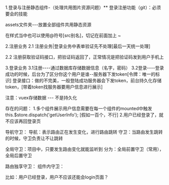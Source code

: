 1.登录与注册静态组件-（处理共用图片资源问题）**
登录注册功能（git）：必须要会的技能

assets文件夹---放置全部组件共用静态资源

在样式当中也可以使用@符号[src别名]，切记在前面加上 ~

2.注册业务
2.1 注册业务|登录业务中表单验证先不处理[最后一天统一处理]

2.2 注册获取验证码接口，把验证码返回了，正常情况是把验证码发到用户手机上

3.登录业务
3.1注册----通过数据库存储数据信息（名字，密码）
3.2登录----登录成功的时候，后台为了区分你这个用户是谁--服务器下发token[令牌：唯一的标识]
登录接口：做的不完美，一般登陆成功服务器会下发token，前台持久化存储token，[带着token找服务器要用户信息进行展示]

注意：vuex存储数据 --- 不是持久化

存在的问题：
1.多个组件展示用户信息需要在每一个组件的mounted中触发this.$store.dispatch('getUserInfo'); [假如一百个，不行]
2.用户已经登录了，就不应该再回登录页

导航守卫：
导航：表示路由正在发生变化，进行路由跳转
守卫：当路由发生跳转的时候，守卫负责让不让跳转

全局守卫：项目中，只要发生路由变化就能监听到  分为：全局前置守卫（常用），全局后置守卫

路由独享守卫：
组件内守卫：

比如：用户已经登录，用户不应该还能会login页面？
